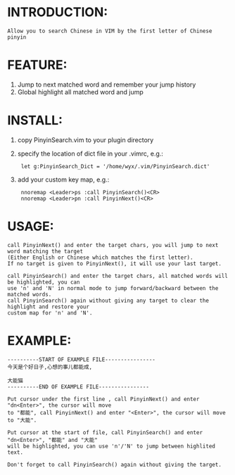 INTRODUCTION:
=============
	Allow you to search Chinese in VIM by the first letter of Chinese pinyin

FEATURE:
========
1. Jump to next matched word and remember your jump history
2. Global highlight all matched word and jump

INSTALL:
========

1. copy PinyinSearch.vim to your plugin directory

2. specify the location of dict file in your .vimrc, e.g.:

		let g:PinyinSearch_Dict = '/home/wyx/.vim/PinyinSearch.dict'

3. add your custom key map, e.g.:

		nnoremap <Leader>ps :call PinyinSearch()<CR>
		nnoremap <Leader>pn :call PinyinNext()<CR>

USAGE:
======

	call PinyinNext() and enter the target chars, you will jump to next word matching the target
	(Either English or Chinese which matches the first letter).  
	If no target is given to PinyinNext(), it will use your last target.

	call PinyinSearch() and enter the target chars, all matched words will be highlighted, you can
	use 'n' and 'N' in normal mode to jump forward/backward between the matched words.  
	call PinyinSearch() again without giving any target to clear the highlight and restore your
	custom map for 'n' and 'N'.

EXAMPLE:
========
	----------START OF EXAMPLE FILE----------------
	今天是个好日子,心想的事儿都能成,

	大能猫
	----------END OF EXAMPLE FILE----------------

	Put cursor under the first line , call PinyinNext() and enter "dn<Enter>", the cursor will move
	to "都能", call PinyinNext() and enter "<Enter>", the cursor will move to "大能".

	Put cursor at the start of file, call PinyinSearch() and enter "dn<Enter>", "都能" and "大能"
	will be highlighted, you can use 'n'/'N' to jump between highlited text. 

	Don't forget to call PinyinSearch() again without giving the target.

